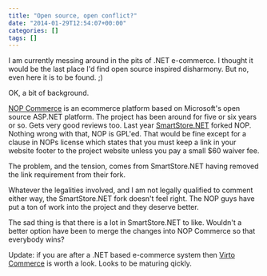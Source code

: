 ```yaml
---
title: "Open source, open conflict?"
date: "2014-01-29T12:54:07+00:00"
categories: []
tags: []
---
```


I am currently messing around in the pits of .NET e-commerce. I thought it would be the last place I'd find open source inspired disharmony. But no, even here it is to be found. ;)

OK, a bit of background.

<a href="http://www.nopcommerce.com/">NOP Commerce</a> is an ecommerce platform based on Microsoft's open source ASP.NET platform. The project has been around for five or six years or so. Gets very good reviews too. Last year <a href="http://www.smartstore.net/">SmartStore.NET</a> forked NOP. Nothing wrong with that, NOP is GPL'ed. That would be fine except for a clause in NOPs license which states that you must keep a link in your website footer to the project website unless you pay a small $60 waiver fee.

The problem, and the tension, comes from SmartStore.NET having removed the link requirement from their fork.

Whatever the legalities involved, and I am not legally qualified to comment either way, the SmartStore.NET fork doesn't feel right. The NOP guys have put a ton of work into the project and they deserve better.

The sad thing is that there is a lot in SmartStore.NET to like. Wouldn't a better option have been to merge the changes into NOP Commerce so that everybody wins?

Update: if you are after a .NET based e-commerce system then <a href="http://virtocommerce.com/">Virto Commerce</a> is worth a look. Looks to be maturing qickly.
